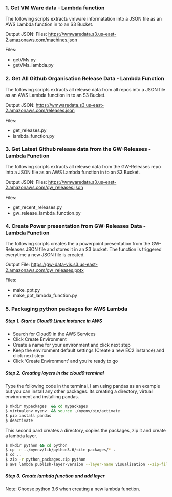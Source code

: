 ### 1. Get VM Ware data - Lambda function
The following scripts extracts vmware informatation into a JSON file as an AWS Lambda function in to an S3 Bucket.

Output JSON: Files: https://wmwaredata.s3.us-east-2.amazonaws.com/machines.json

Files: 
- getVMs.py
- getVMs_lambda.py

### 2. Get All Github Organisation Release Data - Lambda Function
The following scripts extracts all release data from all repos into a JSON file as an AWS Lambda function in to an S3 Bucket.

Output JSON: https://wmwaredata.s3.us-east-2.amazonaws.com/releases.json

Files: 
- get_releases.py
- lambda_function.py

### 3. Get Latest Github release data from the GW-Releases - Lambda Function
The following scripts extracts all release data from the GW-Releases repo into a JSON file as an AWS Lambda function in to an S3 Bucket.

Output JSON: Files: https://wmwaredata.s3.us-east-2.amazonaws.com/gw_releases.json

Files: 
- get_recent_releases.py
- gw_release_lambda_function.py

### 4. Create Power presentation from GW-Releases Data - Lambda Function
The following scripts creates the a powerpoint presentation from the GW-Releases JSON file and stores it in an S3 bucket. The function is triggered everytime a new JSON file is created.

Output File: https://gw-data-vis.s3.us-east-2.amazonaws.com/gw_releases.pptx

Files: 
- make_ppt.py
- make_ppt_lambda_function.py

### 5. Packaging python packages for AWS Lambda 
##### Step 1. Start a Cloud9 Linux instance in AWS
- Search for Cloud9 in the AWS Services
- Click Create Environment
- Create a name for your environment and click next step
- Keep the environment default settings (Create a new EC2 instance) and click next step
- Click ‘Create Environment’ and you’re ready to go

##### Step 2. Creating layers in the cloud9 terminal

Type the following code in the terminal, I am using pandas as an example but you can install any other packages. Its creating a directory, virtual environment and installing pandas.

```sh
$ mkdir mypackages  && cd mypackages
$ virtualenv myenv  && source ./myenv/bin/activate
$ pip install pandas
$ deactivate
```
This second pard creates a directory, copies the packages, zip it and create a lambda layer.

```sh
$ mkdir python && cd python
$ cp -r ../myenv/lib/python3.6/site-packages/* .
$ cd ..
$ zip -r python_packages.zip python
$ aws lambda publish-layer-version --layer-name visualisation --zip-file fileb://python_packages.zip --compatible-runtimes python3.6
```

##### Step 3. Create lambda function and add layer
Note: Choose python 3.6 when creating a new lambda function.
